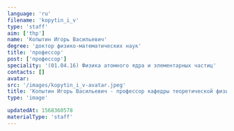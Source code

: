 ```yaml
---
language: 'ru'
filename: 'kopytin_i_v'
type: 'staff'
aim: ['thp']
name: 'Копытин Игорь Васильевич'
degree: 'доктор физико-математических наук'
title: 'профессор'
post: ['профессор']
speciality: '(01.04.16) Физика атомного ядра и элементарных частиц'
contacts: []
avatar:
src: '/images/kopytin_i_v-avatar.jpeg'
title: 'Копытин Игорь Васильевич - профессор кафедры теоретической физики'
type: 'image'

updatedAt: 1568360578
materialType: 'staff'
---
```


